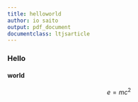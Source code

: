 ```yaml
---
title: helloworld
author: io saito
output: pdf_document
documentclass: ltjsarticle
---
```

### Hello
#### world

$$e=mc^2$$